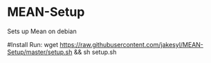 MEAN-Setup
==========

Sets up Mean on debian

#Install
Run:
    wget https://raw.githubusercontent.com/jakesyl/MEAN-Setup/master/setup.sh && sh setup.sh 

